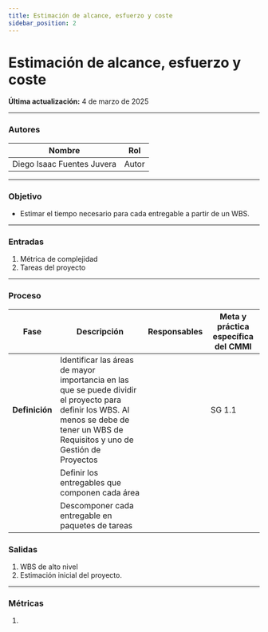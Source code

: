 ```yaml
---
title: Estimación de alcance, esfuerzo y coste
sidebar_position: 2
---
```


# Estimación de alcance, esfuerzo y coste

**Última actualización:** 4 de marzo de 2025

---

### Autores
| Nombre                            | Rol       |
| --------------------------------- | --------- |
| Diego Isaac Fuentes Juvera        | Autor     |


---


### Objetivo

* Estimar el tiempo necesario para cada entregable a partir de un WBS.
---

### Entradas

1. Métrica de complejidad
2. Tareas del proyecto
      
---

### Proceso

| Fase              | Descripción                                                   | Responsables           | Meta y práctica específica del CMMI |
| ----------------- | ------------------------------------------------------------- | ---------------------- | ----------------------------------- |
| **Definición**    | Identificar las áreas de mayor importancia en las que se puede dividir el proyecto para definir los WBS. Al menos se debe de tener un WBS de Requisitos y uno de Gestión de Proyectos  || SG 1.1                       |
| |  Definir los entregables que componen cada área |||
|| Descomponer cada entregable en paquetes de tareas |||
 

### Salidas

1. WBS de alto nivel
2. Estimación inicial del proyecto.

---

### Métricas

1. 
